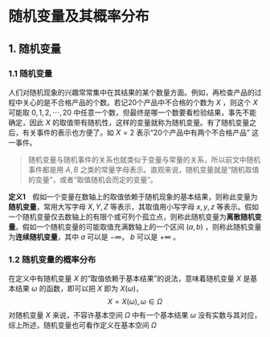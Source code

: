 # 随机变量及其概率分布

## 1. 随机变量
### 1.1 随机变量
人们对随机现象的兴趣常常集中在其结果的某个数量方面。例如，再检查产品的过程中关心的是不合格产品的个数。若记20个产品中不合格的个数为 $X$ ，则这个 $X$ 可能取 $0,1,2,\cdots,20$ 中任意一个数，但最终是哪一个数要看检验结果，事先不能确定，因此 $X$ 的取值带有随机性，这样的变量就称为随机变量。有了随机变量之后，有关事件的表示也方便了。如 $X=2$ 表示“20个产品中有两个不合格产品” 这一事件。
> 随机变量与随机事件的关系也就类似于变量与常量的关系，所以前文中随机事件都是用 $A,B$ 之类的常量字母表示。直观来说，随机变量就是“随机取值的变量”，或者“取值随机会而定的变量”。

**定义1**　假如一个变量在数轴上的取值依赖于随机现象的基本结果，则称此变量为**随机变量**，常用大写字母 $X,Y,Z$ 等表示，其取值用小写字母 $x,y,z$ 等表示。假如一个随机变量仅去数轴上的有限个或可列个孤立点，则称此随机变量为**离散随机变量**。假如一个随机变量的可能取值充满数轴上的一个区间 $(a,b)$ ，则称此随机变量为**连续随机变量**，其中 $a$ 可以是 $-\infty$， $b$ 可以是 $+\infty$ 。

### 1.2 随机变量的概率分布
在定义中有随机变量 $X$ 的“取值依赖于基本结果”的说法，意味着随机变量 $X$ 是基本结果 $\omega$ 的函数，即可以把 $X$ 即为 $X(\omega)$，
$$X=X(\omega),\omega \in \Omega$$
对随机变量 $X$ 来说，不容许基本空间 $\Omega$ 中有一个基本结果 $\omega$ 没有实数与其对应，综上所述，随机变量也可看作定义在基本空间 $\Omega$ 